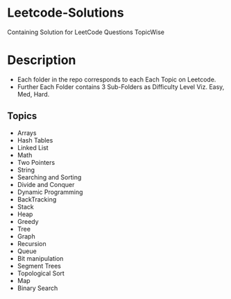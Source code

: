 # Leetcode-Solutions
Containing Solution for LeetCode Questions TopicWise

# Description
- Each folder in the repo corresponds to each Each Topic on Leetcode.
- Further Each Folder contains 3 Sub-Folders as Difficulty Level Viz. Easy, Med, Hard.

## Topics
- Arrays
- Hash Tables
- Linked List
- Math
- Two Pointers
- String
- Searching and Sorting
- Divide and Conquer
- Dynamic Programming
- BackTracking
- Stack
- Heap
- Greedy
- Tree
- Graph
- Recursion
- Queue
- Bit manipulation
- Segment Trees
- Topological Sort
- Map
- Binary Search
